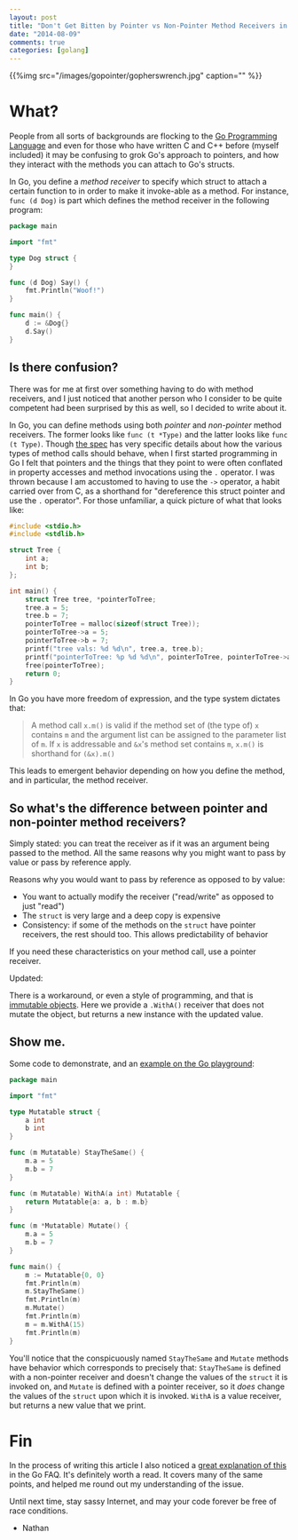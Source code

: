 ```yaml
---
layout: post
title: "Don't Get Bitten by Pointer vs Non-Pointer Method Receivers in Golang"
date: "2014-08-09"
comments: true
categories: [golang]
---
```


{{%img src="/images/gopointer/gopherswrench.jpg" caption="" %}}

# What?

People from all sorts of backgrounds are flocking to the [Go Programming Language](http://golang.org) and even for those who have written C and C++ before (myself included) it may be confusing to grok Go's approach to pointers, and how they interact with the methods you can attach to Go's structs.

In Go, you define a *method receiver* to specify which struct to attach a certain function to in order to make it invoke-able as a method.  For instance, `func (d Dog)` is part which defines the method receiver in the following program:

```go
package main

import "fmt"

type Dog struct {
}

func (d Dog) Say() {
    fmt.Println("Woof!")
}

func main() {
    d := &Dog{}
    d.Say()
}
```

## Is there confusion?

There was for me at first over something having to do with method receivers, and I just noticed that another person who I consider to be quite competent had been surprised by this as well, so I decided to write about it.

In Go, you can define methods using both *pointer* and *non-pointer* method receivers.  The former looks like `func (t *Type)` and the latter looks like `func (t Type)`.  Though [the spec](http://golang.org/ref/spec#Method_sets) has very specific details about how the various types of method calls should behave, when I first started programming in Go I felt that pointers and the things that they point to were often conflated in property accesses and method invocations using the `.` operator.  I was thrown because I am accustomed to having to use the `->` operator, a habit carried over from C, as a shorthand for "dereference this struct pointer and use the `.` operator".  For those unfamiliar, a quick picture of what that looks like:

```c
#include <stdio.h>
#include <stdlib.h>

struct Tree {
    int a;
    int b;
};

int main() {
    struct Tree tree, *pointerToTree;
    tree.a = 5;
    tree.b = 7;
    pointerToTree = malloc(sizeof(struct Tree));
    pointerToTree->a = 5;
    pointerToTree->b = 7;
    printf("tree vals: %d %d\n", tree.a, tree.b);
    printf("pointerToTree: %p %d %d\n", pointerToTree, pointerToTree->a, pointerToTree->b);
    free(pointerToTree);
    return 0;
}
``` 

In Go you have more freedom of expression, and the type system dictates that:

> A method call `x.m()` is valid if the method set of (the type of) `x` contains `m` and the argument list can be assigned to the parameter list of `m`. If `x` is addressable and `&x`'s method set contains `m`, `x.m()` is shorthand for `(&x).m()`

This leads to emergent behavior depending on how you define the method, and in particular, the method receiver.

## So what's the difference between pointer and non-pointer method receivers?

Simply stated:  you can treat the receiver as if it was an argument being passed to the method.  All the same reasons why you might want to pass by value or pass by reference apply.

Reasons why you would want to pass by reference as opposed to by value:

- You want to actually modify the receiver ("read/write" as opposed to just "read")
- The `struct` is very large and a deep copy is expensive
- Consistency: if some of the methods on the `struct` have pointer receivers, the rest should too.  This allows predictability of behavior

If you need these characteristics on your method call, use a pointer receiver.

Updated:

There is a workaround, or even a style of programming, and that is [immutable objects](https://en.wikipedia.org/wiki/Immutable_object). Here we provide a `.WithA()` receiver that does not mutate the object, but returns a new instance with the updated value.

## Show me.

Some code to demonstrate, and an [example on the Go playground](http://play.golang.org/p/O0O7Nk1SGF):

```go
package main

import "fmt"

type Mutatable struct {
    a int
    b int
}

func (m Mutatable) StayTheSame() {
    m.a = 5
    m.b = 7
}

func (m Mutatable) WithA(a int) Mutatable {
	return Mutatable{a: a, b : m.b}
}

func (m *Mutatable) Mutate() {
    m.a = 5
    m.b = 7
}

func main() {
    m := Mutatable{0, 0}
    fmt.Println(m)
    m.StayTheSame()
    fmt.Println(m)
    m.Mutate()
    fmt.Println(m)
   	m = m.WithA(15)
	fmt.Println(m)
}
```

You'll notice that the conspicuously named `StayTheSame` and `Mutate`  methods have behavior which corresponds to precisely that:  `StayTheSame` is defined with a non-pointer receiver and doesn't change the values of the `struct` it is invoked on, and `Mutate` is defined with a pointer receiver, so it *does* change the values of the `struct` upon which it is invoked. `WithA` is a value receiver, but returns a new value that we print.

# Fin

In the process of writing this article I also noticed a [great explanation of this](http://golang.org/doc/faq#methods_on_values_or_pointers) in the Go FAQ.  It's definitely worth a read.  It covers many of the same points, and helped me round out my understanding of the issue.

Until next time, stay sassy Internet, and may your code forever be free of race conditions.

- Nathan
